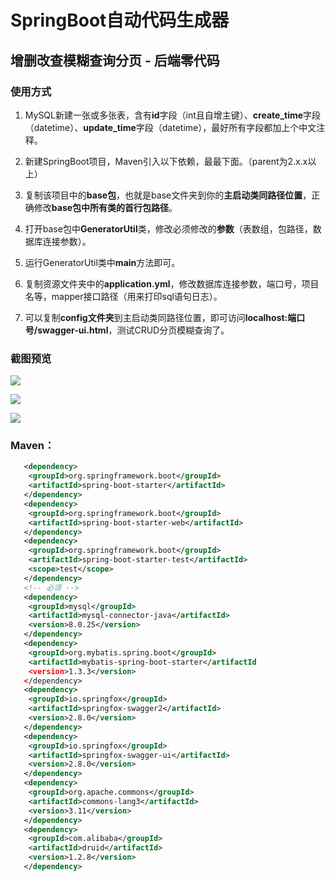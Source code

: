 # SpringBoot自动代码生成器

## 增删改查模糊查询分页 - 后端零代码

### 使用方式

1. MySQL新建一张或多张表，含有**id**字段（int且自增主键）、**create_time**字段（datetime）、**update_time**字段（datetime），最好所有字段都加上个中文注释。

2. 新建SpringBoot项目，Maven引入以下依赖，最最下面。（parent为2.x.x以上）

3. 复制该项目中的**base包**，也就是base文件夹到你的**主启动类同路径位置**，正确修改**base包中所有类的首行包路径**。

4. 打开base包中**GeneratorUtil**类，修改必须修改的**参数**（表数组，包路径，数据库连接参数）。

5. 运行GeneratorUtil类中**main**方法即可。

6. 复制资源文件夹中的**application.yml**，修改数据库连接参数，端口号，项目名等，mapper接口路径（用来打印sql语句日志）。

7. 可以复制**config文件夹**到主启动类同路径位置，即可访问**localhost:端口号/swagger-ui.html**，测试CRUD分页模糊查询了。

### 截图预览

![](https://cdn.jsdelivr.net/gh/rawchen/JsDelivr/static/GeneratorDemo/01.png)

![](https://cdn.jsdelivr.net/gh/rawchen/JsDelivr/static/GeneratorDemo/02.png)

![](https://cdn.jsdelivr.net/gh/rawchen/JsDelivr/static/GeneratorDemo/03.png)

### Maven：
```xml
   <dependency>
   	<groupId>org.springframework.boot</groupId>
   	<artifactId>spring-boot-starter</artifactId>
   </dependency>
   <dependency>
   	<groupId>org.springframework.boot</groupId>
   	<artifactId>spring-boot-starter-web</artifactId>
   </dependency>
   <dependency>
   	<groupId>org.springframework.boot</groupId>
   	<artifactId>spring-boot-starter-test</artifactId>
   	<scope>test</scope>
   </dependency>
   <!-- 必须 -->
   <dependency>
   	<groupId>mysql</groupId>
   	<artifactId>mysql-connector-java</artifactId>
   	<version>8.0.25</version>
   </dependency>
   <dependency>
   	<groupId>org.mybatis.spring.boot</groupId>
   	<artifactId>mybatis-spring-boot-starter</artifactId
   	<version>1.3.3</version>
   </dependency>
   <dependency>
   	<groupId>io.springfox</groupId>
   	<artifactId>springfox-swagger2</artifactId>
   	<version>2.8.0</version>
   </dependency>
   <dependency>
   	<groupId>io.springfox</groupId>
   	<artifactId>springfox-swagger-ui</artifactId>
   	<version>2.8.0</version>
   </dependency>
   <dependency>
   	<groupId>org.apache.commons</groupId>
   	<artifactId>commons-lang3</artifactId>
   	<version>3.11</version>
   </dependency>
   <dependency>
   	<groupId>com.alibaba</groupId>
   	<artifactId>druid</artifactId>
   	<version>1.2.8</version>
   </dependency>
```